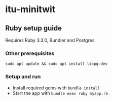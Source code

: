 # itu-minitwit

## Ruby setup guide

Requires Ruby 3.3.0, Bundler and Postgres

### Other prerequisites

```bashrc
sudo apt update && sudo apt install libpq-dev
```

### Setup and run

- Install required gems with `bundle install`
- Start the app with `bundle exec ruby myapp.rb`
